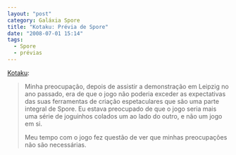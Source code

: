 ```yaml
---
layout: "post"
category: Galáxia Spore
title: "Kotaku: Prévia de Spore"
date: "2008-07-01 15:14"
tags:
  - Spore
  - prévias
---
```

[Kotaku](http://kotaku.com/5021026/playing-spore-a-lesson-in-teabagging):

> Minha preocupação, depois de assistir a demonstração em Leipzig no ano passado, era de que o jogo não poderia exceder as expectativas das suas ferramentas de criação espetaculares que são uma parte integral de Spore. Eu estava preocupado de que o jogo seria mais uma série de joguinhos colados um ao lado do outro, e não um jogo em si.
>
> Meu tempo com o jogo fez questão de ver que minhas preocupações não são necessárias.
